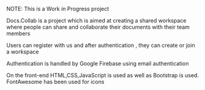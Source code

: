NOTE: This is a Work in Progress project

Docs.Collab is a project which is aimed at creating a shared workspace where people can share and collaborate their documents with their team members

Users can register with us and after authentication , they can create or join a workspace

Authentication is handled by Google Firebase using email authentication

On the front-end HTML,CSS,JavaScript is used as well as Bootstrap is used. FontAwesome has been used for icons
